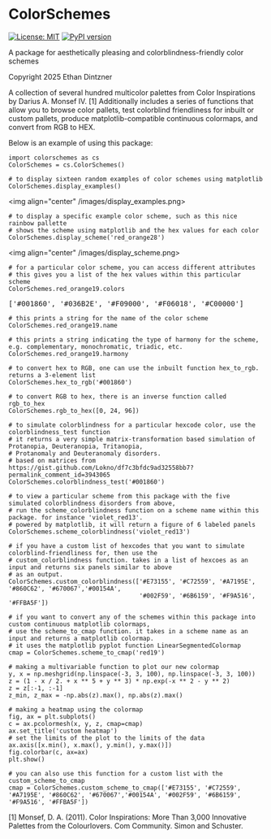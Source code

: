 # ColorSchemes

[![License: MIT](https://img.shields.io/badge/License-MIT-yellow.svg)](https://opensource.org/licenses/MIT)
[![PyPI version](https://badge.fury.io/py/colorschemes.svg)](https://badge.fury.io/py/colorschemes)

A package for aesthetically pleasing and colorblindness-friendly color schemes

Copyright 2025 Ethan Dintzner

A collection of several hundred multicolor palettes from Color Inspirations by Darius A. Monsef IV. [1] 
Additionally includes a series of functions that allow you to browse color pallets, test colorblind friendliness for inbuilt or custom pallets, produce matplotlib-compatible continuous colormaps, and convert from RGB to HEX.

Below is an example of using this package:
```
import colorschemes as cs
ColorSchemes = cs.ColorSchemes()

# to display sixteen random examples of color schemes using matplotlib
ColorSchemes.display_examples()
```
<img align="center" /images/display_examples.png>
```
# to display a specific example color scheme, such as this nice rainbow pallette
# shows the scheme using matplotlib and the hex values for each color
ColorSchemes.display_scheme('red_orange28')
```
<img align="center" /images/display_scheme.png>
```
# for a particular color scheme, you can access different attributes
# this gives you a list of the hex values within this particular scheme
ColorSchemes.red_orange19.colors
```
<tt>['#001860', '#036B2E', '#F09000', '#F06018', '#C00000']</tt>
```
# this prints a string for the name of the color scheme
ColorSchemes.red_orange19.name

# this prints a string indicating the type of harmony for the scheme, e.g. complementary, monochromatic, triadic, etc.
ColorSchemes.red_orange19.harmony

# to convert hex to RGB, one can use the inbuilt function hex_to_rgb. returns a 3-element list
ColorSchemes.hex_to_rgb('#001860')

# to convert RGB to hex, there is an inverse function called rgb_to_hex
ColorSchemes.rgb_to_hex([0, 24, 96])

# to simulate colorblindness for a particular hexcode color, use the colorblindness_test function
# it returns a very simple matrix-transformation based simulation of Protanopia, Deuteranopia, Tritanopia,
# Protanomaly and Deuteranomaly disorders.
# based on matrices from https://gist.github.com/Lokno/df7c3bfdc9ad32558bb7?permalink_comment_id=3943065
ColorSchemes.colorblindness_test('#001860')

# to view a particular scheme from this package with the five simulated colorblindness disorders from above,
# run the scheme_colorblindness function on a scheme name within this package. for instance 'violet_red13'.
# powered by matplotlib, it will return a figure of 6 labeled panels
ColorSchemes.scheme_colorblindness('violet_red13')

# if you have a custom list of hexcodes that you want to simulate colorblind-friendliness for, then use the
# custom_colorblindness function. takes in a list of hexcoes as an input and returns six panels similar to above
# as an output.
ColorSchemes.custom_colorblindness(['#E73155', '#C72559', '#A7195E', '#860C62', '#670067','#00154A',
                                    '#002F59', '#6B6159', '#F9A516', '#FFBA5F'])

# if you want to convert any of the schemes within this package into custom continuous matplotlib colormaps,
# use the scheme_to_cmap function. it takes in a scheme name as an input and returns a matplotlib colormap.
# it uses the matplotlib pyplot function LinearSegmentedColormap
cmap = ColorSchemes.scheme_to_cmap('red19')

# making a multivariable function to plot our new colormap
y, x = np.meshgrid(np.linspace(-3, 3, 100), np.linspace(-3, 3, 100))
z = (1 - x / 2. + x ** 5 + y ** 3) * np.exp(-x ** 2 - y ** 2)
z = z[:-1, :-1]
z_min, z_max = -np.abs(z).max(), np.abs(z).max()

# making a heatmap using the colormap
fig, ax = plt.subplots()
c = ax.pcolormesh(x, y, z, cmap=cmap)
ax.set_title('custom heatmap')
# set the limits of the plot to the limits of the data
ax.axis([x.min(), x.max(), y.min(), y.max()])
fig.colorbar(c, ax=ax)
plt.show()

# you can also use this function for a custom list with the custom_scheme_to_cmap
cmap = ColorSchemes.custom_scheme_to_cmap(['#E73155', '#C72559', '#A7195E', '#860C62', '#670067','#00154A', '#002F59', '#6B6159', '#F9A516', '#FFBA5F'])
```

[1] Monsef, D. A. (2011). Color Inspirations: More Than 3,000 Innovative Palettes from the Colourlovers. Com Community. Simon and Schuster.




